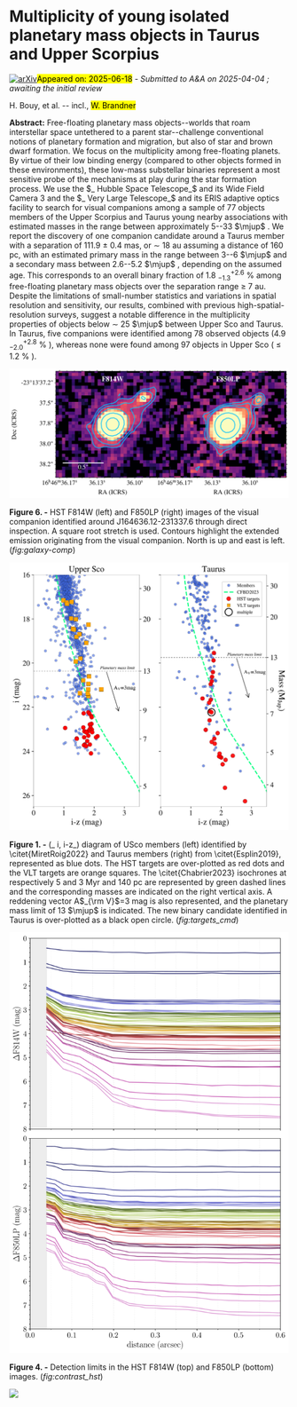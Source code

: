 <div class="macros" style="visibility:hidden;">
$\newcommand{\ensuremath}{}$
$\newcommand{\xspace}{}$
$\newcommand{\object}[1]{\texttt{#1}}$
$\newcommand{\farcs}{{.}''}$
$\newcommand{\farcm}{{.}'}$
$\newcommand{\arcsec}{''}$
$\newcommand{\arcmin}{'}$
$\newcommand{\ion}[2]{#1#2}$
$\newcommand{\textsc}[1]{\textrm{#1}}$
$\newcommand{\hl}[1]{\textrm{#1}}$
$\newcommand{\footnote}[1]{}$
$\newcommand{\mjup}{M_{\rm Jup} }$
$\newcommand{\GD}[1]{ {\color{blue}(\it Gaspard: #1)}}$
$\newcommand{\GS}[1]{ {\color{teal}(\it Giovanni: #1)}}$
$\newcommand{\JA}[1]{ {\color{goldenrod}(\it Jonathan: #1)}}$
$\newcommand{\HB}[1]{ {\color{magenta}(\it Hervé: #1)}}$
$\newcommand{\straklip}{\textit{Stra}KLIP}$
$\newcommand{\publicwifi}{\textit{PUBLIC-WiFi}}$
$\newcommand{\orcid}[1]{\orcidlink{#1}}$
$\newcommand\natexlab{#1}$</div>



<div id="title">

# Multiplicity of young isolated planetary mass objects in Taurus and Upper Scorpius

</div>
<div id="comments">

[![arXiv](https://img.shields.io/badge/arXiv-2506.14380-b31b1b.svg)](https://arxiv.org/abs/2506.14380)<mark>Appeared on: 2025-06-18</mark> -  _Submitted to A&A on 2025-04-04 ; awaiting the initial review_

</div>
<div id="authors">

H. Bouy, et al. -- incl., <mark>W. Brandner</mark>

</div>
<div id="abstract">

**Abstract:** Free-floating planetary mass objects--worlds that roam interstellar space untethered to a parent star--challenge conventional notions of planetary formation and migration, but also of star and brown dwarf formation. We focus on the multiplicity among free-floating planets. By virtue of their low binding energy (compared to other objects formed in these environments), these low-mass substellar binaries represent a most sensitive probe of the mechanisms at play during the star formation process. We use the $_ Hubble Space Telescope_$ and its Wide Field Camera 3 and the $_ Very Large Telescope_$ and its ERIS adaptive optics facility to search for visual companions among a sample of 77 objects members of the Upper Scorpius and Taurus young nearby associations with estimated masses in the range between approximately 5--33 $\mjup$ . We report the discovery of one companion candidate around a Taurus member with a separation of 111.9 $\pm$ 0.4 mas, or $\sim$ 18 au assuming a distance of 160 pc, with an estimated primary mass in the range between 3--6 $\mjup$ and a secondary mass between 2.6--5.2 $\mjup$ , depending on the assumed age. This corresponds to an overall binary fraction of 1.8 $^{+2.6}_{-1.3}$ \% among free-floating planetary mass objects over the separation range $\ge$ 7 au.  Despite the limitations of small-number statistics and variations in spatial resolution and sensitivity, our results, combined with previous high-spatial-resolution surveys, suggest a notable difference in the multiplicity properties of objects below $\sim$ 25 $\mjup$ between Upper Sco and Taurus. In Taurus, five companions were identified among 78 observed objects (4.9 $^{+2.8}_{-2.0}$ \% ), whereas none were found among 97 objects in Upper Sco ( $\le$ 1.2 \% ).

</div>

<div id="div_fig1">

<img src="tmp_2506.14380/./Figures/galaxy.png" alt="Fig6" width="100%"/>

**Figure 6. -** HST F814W (left) and F850LP (right) images of the visual companion identified around J164636.12-231337.6 through direct inspection. A square root stretch is used. Contours highlight the extended emission originating from the visual companion. North is up and east is left. (*fig:galaxy-comp*)

</div>
<div id="div_fig2">

<img src="tmp_2506.14380/./Figures/targets_i_iz.png" alt="Fig1" width="100%"/>

**Figure 1. -** (_ i, i-z_) diagram of USco members (left) identified by \citet{MiretRoig2022} and Taurus members (right) from \citet{Esplin2019}, represented as blue dots. The HST targets are over-plotted as red dots and the VLT targets are orange squares. The \citet{Chabrier2023} isochrones at respectively 5 and 3 Myr and 140 pc are represented by  green dashed lines and the corresponding masses are indicated on the right vertical axis. A reddening vector A$_{\rm V}$=3 mag is also represented, and the planetary mass limit of 13 $\mjup$ is indicated. The new binary candidate identified in Taurus is over-plotted as a black open circle.
 (*fig:targets_cmd*)

</div>
<div id="div_fig3">

<img src="tmp_2506.14380/./Figures/contrast_hst.png" alt="Fig4" width="100%"/>

**Figure 4. -** Detection limits in the HST F814W (top) and F850LP (bottom) images.  (*fig:contrast_hst*)

</div><div id="qrcode"><img src=https://api.qrserver.com/v1/create-qr-code/?size=100x100&data="https://arxiv.org/abs/2506.14380"></div>